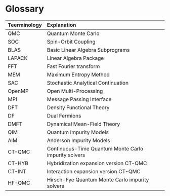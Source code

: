 # Glossary

| Teerminology | Explanation |
| :----------- | :---------- |
| QMC    | Quantum Monte Carlo |
| SOC    | Spin-Orbit Coupling |
| BLAS   | Basic Linear Algebra Subprograms |
| LAPACK | Linear Algebra Package |
| FFT    | Fast Fourier transform |
| MEM    | Maximum Entropy Method |
| SAC    | Stochastic Analytical Continuation |
| OpenMP | Open Multi-Processing |
| MPI    | Message Passing Interface |
| DFT    | Density Functional Theory |
| DF     | Dual Fermions |
| DMFT   | Dynamical Mean-Field Theory |
| QIM    | Quantum Impurity Models |
| AIM    | Anderson Impurity Models |
| CT-QMC | Continuous-Time Quantum Monte Carlo impurity solvers |
| CT-HYB | Hybridization expansion version CT-QMC |
| CT-INT | Interaction expansion version CT-QMC |
| HF-QMC | Hirsch-Fye Quantum Monte Carlo impurity solvers |
